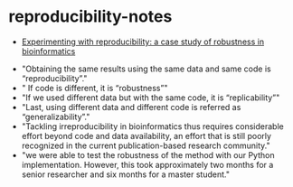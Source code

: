 # reproducibility-notes

  * [Experimenting with reproducibility: a case study of robustness in bioinformatics](https://academic.oup.com/gigascience/article/7/7/giy077/5046609)

- "Obtaining the same results using the same data and same code is “reproducibility”."
- " If code is different, it is “robustness”"
- "If we used different data but with the same code, it is “replicability”"
- "Last, using different data and different code is referred as “generalizability”."
- "Tackling irreproducibility in bioinformatics thus requires considerable effort beyond code and data availability, an effort that is still poorly recognized in the current publication-based research community."
- "we were able to test the robustness of the method with our Python implementation. However, this took approximately two months for a senior researcher and six months for a master student."

